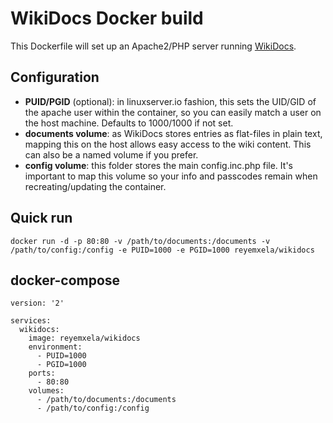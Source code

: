 # WikiDocs Docker build

This Dockerfile will set up an Apache2/PHP server running [WikiDocs](https://github.com/Zavy86/WikiDocs).

## Configuration
- **PUID/PGID** (optional): in linuxserver.io fashion, this sets the UID/GID of the apache user within the container, so you can easily match a user on the host machine. Defaults to 1000/1000 if not set.
- **documents volume**: as WikiDocs stores entries as flat-files in plain text, mapping this on the host allows easy access to the wiki content. This can also be a named volume if you prefer.
- **config volume**: this folder stores the main config.inc.php file. It's important to map this volume so your info and passcodes remain when recreating/updating the container.

## Quick run
```
docker run -d -p 80:80 -v /path/to/documents:/documents -v /path/to/config:/config -e PUID=1000 -e PGID=1000 reyemxela/wikidocs
```

## docker-compose
```
version: '2'

services:
  wikidocs:
    image: reyemxela/wikidocs
    environment:
      - PUID=1000
      - PGID=1000
    ports:
      - 80:80
    volumes:
      - /path/to/documents:/documents
      - /path/to/config:/config
```
